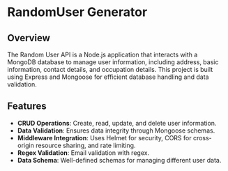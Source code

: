 # RandomUser Generator

## Overview

The Random User API is a Node.js application that interacts with a MongoDB database to manage user information, including address, basic information, contact details, and occupation details. This project is built using Express and Mongoose for efficient database handling and data validation.

## Features

- **CRUD Operations**: Create, read, update, and delete user information.
- **Data Validation**: Ensures data integrity through Mongoose schemas.
- **Middleware Integration**: Uses Helmet for security, CORS for cross-origin resource sharing, and rate limiting.
- **Regex Validation**: Email validation with regex.
- **Data Schema**: Well-defined schemas for managing different user data.
